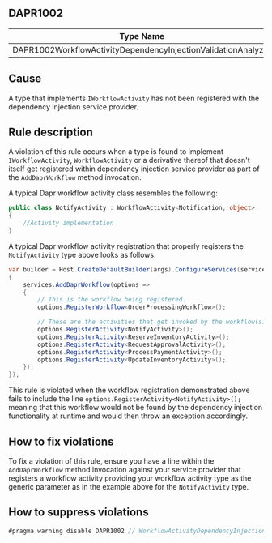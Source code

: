 ## DAPR1002

| Type Name | Check ID | Category |
| -- | -- | -- |
| DAPR1002WorkflowActivityDependencyInjectionValidationAnalyzer | DAPR1002 | Workfloww |

## Cause

A type that implements `IWorkflowActivity` has not been registered with the dependency injection service provider.

## Rule description

A violation of this rule occurs when a type is found to implement `IWorkflowActivity`, `WorkflowActivity` or a derivative thereof that doesn't itself get 
registered within dependency injection service provider as part of the `AddDaprWorkflow` method invocation.

A typical Dapr workflow activity class resembles the following:
```csharp
public class NotifyActivity : WorkflowActivity<Notification, object>
{
    //Activity implementation
}
```


A typical Dapr workflow activity registration that properly registers the `NotifyActivity` type above looks as follows:

```csharp
var builder = Host.CreateDefaultBuilder(args).ConfigureServices(services =>
{
    services.AddDaprWorkflow(options =>
    {
        // This is the workflow being registered.
        options.RegisterWorkflow<OrderProcessingWorkflow>();

        // These are the activities that get invoked by the workflow(s).
        options.RegisterActivity<NotifyActivity>();
        options.RegisterActivity<ReserveInventoryActivity>();
        options.RegisterActivity<RequestApprovalActivity>();
        options.RegisterActivity<ProcessPaymentActivity>();
        options.RegisterActivity<UpdateInventoryActivity>();
    });
});
```

This rule is violated when the workflow registration demonstrated above fails to include the line `options.RegisterActivity<NotifyActivity>();` meaning 
that this workflow would not be found by the dependency injection functionality at runtime and would then throw an exception accordingly.

## How to fix violations

To fix a violation of this rule, ensure you have a line within the `AddDaprWorkflow` method invocation against your service provider that registers
a workflow activity providing your workflow activity type as the generic parameter as in the example above for the `NotifyActivity` type.

## How to suppress violations
```csharp
#pragma warning disable DAPR1002 // WorkflowActivityDependencyInjectionValidation
```